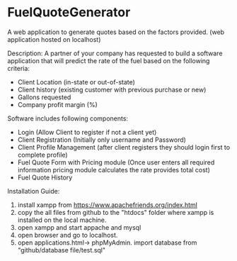 # FuelQuoteGenerator
A web application to generate quotes based on the factors provided. (web application hosted on localhost)


Description: 
A partner of your company has requested to build a software application that will predict the rate of the fuel based on the following criteria:
- Client Location (in-state or out-of-state)
- Client history (existing customer with previous purchase or new)
- Gallons requested
- Company profit margin (%)

Software includes following components:
- Login (Allow Client to register if not a client yet)
- Client Registration (Initially only username and Password)
- Client Profile Management (after client registers they should login first to complete profile)
- Fuel Quote Form with Pricing module (Once user enters all required information pricing module calculates the rate provides total cost)
- Fuel Quote History

Installation Guide:
1. install xampp from https://www.apachefriends.org/index.html
2. copy the all files from github to the "htdocs" folder where xampp is installed on the local machine.
3. open xampp and start appache and mysql
4. open browser and go to localhost.
5. open applications.html-> phpMyAdmin. import database from "github/database file/test.sql"
